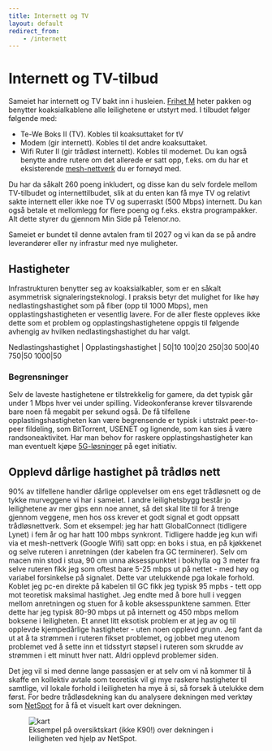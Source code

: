```yaml
---
title: Internett og TV
layout: default
redirect_from:
    - /internett
---
```


# Internett og TV-tilbud
[mesh]: https://www.tek.no/samletest/i/15VdOM/billig-mesh-nettverk-2023
[frihet-m]: https://crm-kampanje.telenor.no/wp-content/uploads/sites/8/dok/Frihet_M_sept_2022.pdf
Sameiet har internett og TV bakt inn i husleien. [Frihet M][frihet-m] heter pakken og benytter koaksialkablene alle leilighetene er utstyrt med. I tilbudet følger følgende med:
- Te-We Boks II (TV). Kobles til koaksuttaket for tV
- Modem (gir internett). Kobles til det andre koaksuttaket.
- Wifi Ruter II (gir trådløst internett). Kobles til modemet. Du kan også benytte andre rutere om det allerede er satt opp, f.eks. om du har et eksisterende [mesh-nettverk][mesh] du er fornøyd med.

Du har da såkalt 260 poeng inkludert, og disse kan du selv fordele mellom TV-tilbudet og internettilbudet, slik at du enten kan få mye TV og relativt sakte internett eller ikke noe TV og superraskt (500 Mbps) internett. Du kan også betale et mellomlegg for flere poeng og f.eks. ekstra programpakker. Alt dette styrer du gjennom Min Side på Telenor.no.

Sameiet er bundet til denne avtalen fram til 2027 og vi kan da se på andre leverandører eller ny infrastur med nye muligheter.

## Hastigheter
Infrastrukturen benytter seg av koaksialkabler, som er en såkalt asymmetrisk signaleringsteknologi. I praksis betyr det mulighet for like høy nedlastingshastighet som på fiber (opp til 1000 Mbps), men opplastingshastigheten er vesentlig lavere. For de aller fleste oppleves ikke dette som et problem og opplastingshastighetene oppgis til følgende avhengig av hvilken nedlastingshastighet du har valgt.

Nedlastingshastighet | Opplastingshastighet |
50|10
100|20
250|30
500|40
750|50
1000|50

### Begrensninger
Selv de laveste hastighetene er tilstrekkelig for gamere, da det typisk går under 1 Mbps hver vei under spilling. Videokonferanse krever tilsvarende bare noen få megabit per sekund også. De få tilfellene opplastingshastigheten kan være begrensende er typisk i utstrakt peer-to-peer fildeling, som BitTorrent, USENET og lignende, som kan sies å være randsoneaktivitet. Har man behov for raskere opplastingshastigheter kan man eventuelt kjøpe [5G-løsninger][5g] på eget initiativ.

[5g]: https://www.google.com/search?q=tr%C3%A5dl%C3%B8st+bredb%C3%A5nd

## Opplevd dårlige hastighet på trådløs nett
[netspot]: https://www.netspotapp.com
90% av tilfellene handler dårlige opplevelser om ens eget trådløsnett og de tykke murveggene vi har i sameiet. I andre leilighetsbygg består jo leilighetene av mer gips enn noe annet, så det skal lite til for å trenge gjennom veggene, men hos oss krever et godt signal et godt oppsatt trådløsnettverk. Som et eksempel: jeg har hatt GlobalConnect (tidligere Lynet) i fem år og har hatt 100 mbps synkront. Tidligere hadde jeg kun wifi via et mesh-nettverk (Google Wifi) satt opp: en boks i stua, en på kjøkkenet og selve ruteren i anretningen (der kabelen fra GC terminerer). Selv om macen min stod i stua, 90 cm unna aksesspunktet i bokhylla og 3 meter fra selve ruteren fikk jeg som oftest bare 5-25 mbps ut på nettet - med høy og variabel forsinkelse på signalet. Dette var utelukkende pga lokale forhold. Koblet jeg pc-en direkte på kabelen til GC fikk jeg typisk 95 mpbs - tett opp mot teoretisk maksimal hastighet. Jeg endte med å bore hull i veggen mellom anretningen og stuen for å koble aksesspunktene sammen. Etter dette har jeg typisk 80-90 mbps ut på internett og 450 mbps mellom boksene i leiligheten. Et annet litt eksotisk problem er at jeg av og til opplevde kjempedårlige hastigheter - uten noen opplevd grunn. Jeg fant da ut at å ta strømmen i ruteren fikset problemet, og jobbet meg utenom problemet ved å sette inn et tidsstyrt støpsel i ruteren som skrudde av strømmen i ett minutt hver natt. Aldri opplevd problemer siden.

Det jeg vil si med denne lange passasjen er at selv om vi nå kommer til å skaffe en kollektiv avtale som teoretisk vil gi mye raskere hastigheter til samtlige, vil lokale forhold i leiligheten ha mye å si, så forsøk å utelukke dem først. For bedre trådløsdekning kan du analysere dekningen med verktøy som [NetSpot][netspot] for å få et visuelt kart over dekningen.

<figure>
<img src="https://www.netspotapp.com/images/index/screens/featureVisualise@2x.png" alt="kart" />
<figcaption>Eksempel på oversiktskart (ikke K90!) over dekningen i leiligheten ved hjelp av NetSpot.</figcaption>
<figure>
